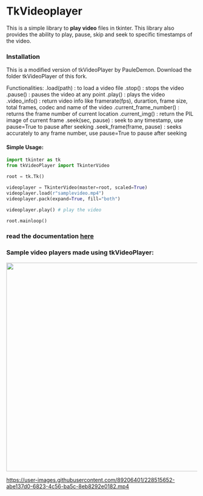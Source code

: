 # TkVideoplayer

This is a simple library to **play video** files in tkinter. This library also provides the ability to play, pause, 
skip and seek to specific timestamps of the video.

### Installation
This is a modified version of tkVideoPlayer by PauleDemon. Download the folder tkVideoPlayer of this fork.

Functionalities:
.load(path) : to load a video file
.stop() : stops the video
.pause() : pauses the video at any point
.play() : plays the video
.video_info() : return video info like framerate(fps), durartion, frame size, total frames, codec and name of the video
.current_frame_number() : returns the frame number of current location
.current_img() : return the PIL image of current frame
.seek(sec, pause) : seek to any timestamp, use pause=True to pause after seeking
.seek_frame(frame, pause) : seeks accurately to any frame number, use pause=True to pause after seeking

#### Simple Usage:
```python
import tkinter as tk
from tkVideoPlayer import TkinterVideo

root = tk.Tk()

videoplayer = TkinterVideo(master=root, scaled=True)
videoplayer.load(r"samplevideo.mp4")
videoplayer.pack(expand=True, fill="both")

videoplayer.play() # play the video

root.mainloop()
```

### read the documentation [here]([https://github.com/PaulleDemon/tkVideoPlayer/blob/master/Documentation.md](https://github.com/Akascape/tkVideoPlayer/blob/master/Documentation.md))

### Sample video players made using tkVideoPlayer:
<img src="https://user-images.githubusercontent.com/89206401/229363046-36ebcffd-36d2-4c7f-98ce-4aa6b402e9e0.png" width=550> 

https://user-images.githubusercontent.com/89206401/228515652-abe137d0-6823-4c56-ba5c-8eb8292e0182.mp4
